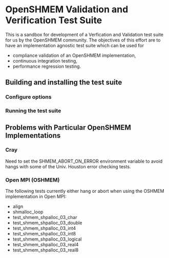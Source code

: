 # OpenSHMEM Validation and Verification Test Suite

This is a sandbox for development of a Verfication and Validation test suite for us
by the OpenSHMEM community.  The objectives of this effort are to have an implementation agnostic
test suite which can be used for

* compliance validation of an OpenSHMEM implementation,
* continuous integration testing,
* performance regression testing.

## Building and installing the test suite

### Configure options

### Running the test suite

## Problems with Particular OpenSHMEM Implementations

### Cray

Need to set the SHMEM_ABORT_ON_ERROR environment variable to avoid hangs with some
of the Univ. Houston error checking tests.

### Open MPI (OSHMEM)

The following tests currently either hang or abort when using the OSHMEM implementation
in Open MPI:

* align
* shmalloc_loop
* test_shmem_shpalloc_03_char
* test_shmem_shpalloc_03_double
* test_shmem_shpalloc_03_int4
* test_shmem_shpalloc_03_int8
* test_shmem_shpalloc_03_logical
* test_shmem_shpalloc_03_real4
* test_shmem_shpalloc_03_real8

